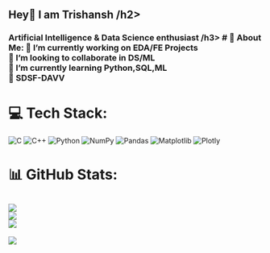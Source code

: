<h2 align="left">Hey👋 I am Trishansh /h2>
<h3 align="left">Artificial Intelligence & Data Science enthusiast /h3>
# 💫 About Me:
🔭 I’m currently working on EDA/FE Projects<br>👯 I’m looking to collaborate in DS/ML <br>🌱 I’m currently learning  Python,SQL,ML<br>🏫 SDSF-DAVV

# 💻 Tech Stack:
![C](https://img.shields.io/badge/c-%2300599C.svg?style=flat&logo=c&logoColor=white) ![C++](https://img.shields.io/badge/c++-%2300599C.svg?style=flat&logo=c%2B%2B&logoColor=white) ![Python](https://img.shields.io/badge/python-3670A0?style=flat&logo=python&logoColor=ffdd54) ![NumPy](https://img.shields.io/badge/numpy-%23013243.svg?style=flat&logo=numpy&logoColor=white) ![Pandas](https://img.shields.io/badge/pandas-%23150458.svg?style=flat&logo=pandas&logoColor=white) ![Matplotlib](https://img.shields.io/badge/Matplotlib-%23ffffff.svg?style=flat&logo=Matplotlib&logoColor=black) ![Plotly](https://img.shields.io/badge/Plotly-%233F4F75.svg?style=flat&logo=plotly&logoColor=white)
# 📊 GitHub Stats:
![](https://github-readme-stats.vercel.app/api?username=trish-2610&theme=dark&hide_border=true&include_all_commits=false&count_private=false)<br/>
![](https://github-readme-streak-stats.herokuapp.com/?user=trish-2610&theme=dark&hide_border=true) <br/>
![](https://github-readme-stats.vercel.app/api/top-langs/?username=trish-2610&theme=dark&hide_border=true&include_all_commits=false&count_private=false&layout=compact)
---
[![](https://visitcount.itsvg.in/api?id=trish-2610&icon=0&color=0)](https://visitcount.itsvg.in)

<!-- Proudly created with GPRM ( https://gprm.itsvg.in )-->

